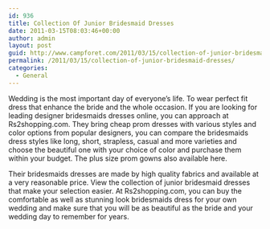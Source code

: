 ```yaml
---
id: 936
title: Collection Of Junior Bridesmaid Dresses
date: 2011-03-15T08:03:46+00:00
author: admin
layout: post
guid: http://www.campforet.com/2011/03/15/collection-of-junior-bridesmaid-dresses/
permalink: /2011/03/15/collection-of-junior-bridesmaid-dresses/
categories:
  - General
---
```

Wedding is the most important day of everyone&#8217;s life. To wear perfect fit dress that enhance the bride and the whole occasion. If you are looking for leading designer bridesmaids dresses online, you can approach at Rs2shopping.com. They bring cheap prom dresses with various styles and color options from popular designers, you can compare the bridesmaids dress styles like long, short, strapless, casual and more varieties and choose the beautiful one with your choice of color and purchase them within your budget. The plus size prom gowns also available here.

Their bridesmaids dresses are made by high quality fabrics and available at a very reasonable price. View the collection of junior bridesmaid dresses that make your selection easier. At Rs2shopping.com, you can buy the comfortable as well as stunning look bridesmaids dress for your own wedding and make sure that you will be as beautiful as the bride and your wedding day to remember for years.